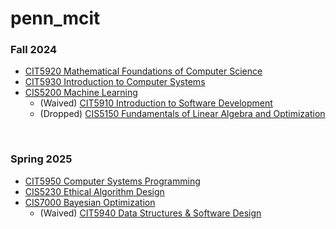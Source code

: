 # penn_mcit

### Fall 2024
- [CIT5920 Mathematical Foundations of Computer Science](2408_Fall_2024/CIT_592/main.md)
- [CIT5930 Introduction to Computer Systems](2408_Fall_2024/CIT_593/main.md)
- [CIS5200 Machine Learning](2408_Fall_2024/CIS_520/main.md)
  - (Waived) [CIT5910 Introduction to Software Development](2408_Fall_2024/CIT_591/cit591_waiver/)
  - (Dropped) [CIS5150 Fundamentals of Linear Algebra and Optimization](2408_Fall_2024/CIS_515/main.md)

<br>

### Spring 2025
- [CIT5950 Computer Systems Programming]()
- [CIS5230 Ethical Algorithm Design]()
- [CIS7000 Bayesian Optimization]()
  - (Waived) [CIT5940 Data Structures & Software Design](2501_Spring_2025/CIT_5940/)